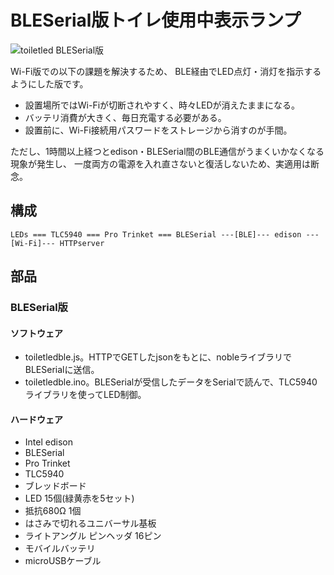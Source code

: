 # BLESerial版トイレ使用中表示ランプ

![toiletled BLESerial版](../img/toiletledbleserial.jpg)

Wi-Fi版での以下の課題を解決するため、
BLE経由でLED点灯・消灯を指示するようにした版です。

* 設置場所ではWi-Fiが切断されやすく、時々LEDが消えたままになる。
* バッテリ消費が大きく、毎日充電する必要がある。
* 設置前に、Wi-Fi接続用パスワードをストレージから消すのが手間。

ただし、1時間以上経つとedison・BLESerial間のBLE通信がうまくいかなくなる現象が発生し、
一度両方の電源を入れ直さないと復活しないため、実適用は断念。

## 構成

    LEDs === TLC5940 === Pro Trinket === BLESerial ---[BLE]--- edison ---[Wi-Fi]--- HTTPserver

## 部品
### BLESerial版
#### ソフトウェア
* toiletledble.js。HTTPでGETしたjsonをもとに、nobleライブラリでBLESerialに送信。
* toiletledble.ino。BLESerialが受信したデータをSerialで読んで、TLC5940ライブラリを使ってLED制御。

#### ハードウェア
* Intel edison
* BLESerial
* Pro Trinket
* TLC5940
* ブレッドボード
* LED 15個(緑黄赤を5セット)
* 抵抗680Ω 1個
* はさみで切れるユニバーサル基板
* ライトアングル ピンヘッダ 16ピン
* モバイルバッテリ
* microUSBケーブル
